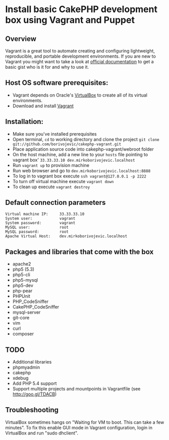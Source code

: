 Install basic CakePHP development box using Vagrant and Puppet
=======================

## Overview

Vagrant is a great tool to automate creating and configuring lightweight, reproducible, and portable development environments. If you are new to Vagrant you might want to take a look at [official documentation](http://docs.vagrantup.com/v2/why-vagrant/index.html) to get a basic gist who is it for and why to use it.

## Host OS software prerequisites:

- Vagrant depends on Oracle's [VirtualBox][] to create all of its virtual environments.
- Download and install [Vagrant][]

## Installation:

- Make sure you've installed prerequisites
- Open terminal, `cd` to working directory and clone the project
    `git clone git://github.com/borivojevic/cakephp-vagrant.git`
- Place application source code into cakephp-vagrant/webroot folder
- On the host machine, add a new line to your `hosts` file pointing to vagrant box' `33.33.33.10 dev.mirkoborivojevic.localhost`
- Run `vagrant up` to provision machine
- Run web browser and go to `dev.mirkoborivojevic.localhost:8888`
- To log in to vagrant box execute `ssh vagrant@127.0.0.1 -p 2222`
- To turn off virtual machine execute `vagrant down`
- To clean up execute `vagrant destroy`

## Default connection parameters

    Virtual machine IP:     33.33.33.10
    System user:            vagrant
    System password:        vagrant
    MySQL user:             root
    MySQL password:         root
    Apache Virtual Host:    dev.mirkoborivojevic.localhost

## Packages and libraries that come with the box

- apache2
- php5 (5.3)
- php5-cli
- php5-mysql
- php5-dev
- php-pear
 - PHPUnit
 - PHP_CodeSniffer
 - CakePHP_CodeSniffer
- mysql-server
- git-core
- vim
- curl
- composer

## TODO

- Additional libraries
 - phpmyadmin
 - cakephp
 - xdebug
- Add PHP 5.4 support
- Support multiple projects and mountpoints in Vagrantfile (see http://goo.gl/TDACB)

[Vagrant]: http://downloads.vagrantup.com/tags/v1.0.3
[VirtualBox]: http://www.virtualbox.org/wiki/Downloads

## Troubleshooting

VirtualBox sometimes hangs on "Waiting for VM to boot. This can take a few minutes". To fix this enable GUI mode in Vagrant configuration, login in VirtualBox and run "sudo dhclient".